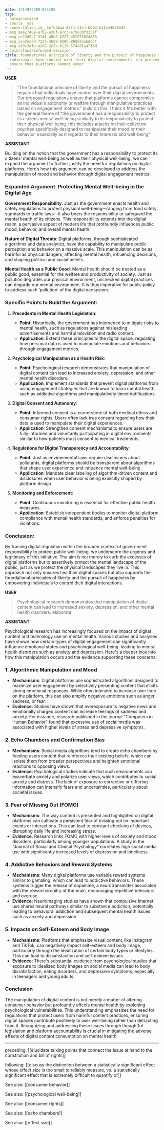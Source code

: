 ```yaml
---
date: 1714972789.945198
tags:
- autogenerated
- source__oai
- conversation_id__6efba6aa-83f1-41c4-b603-631be45283d7
- msg_aaa27489-a7b2-430f-a7c3-e7966bf3351f
- msg_ee2349c7-3241-40b0-b727-452078024803
- msg_aaa2ea3d-7237-4b09-829d-86960aabdecf
- msg_d30c3afe-a2d2-422b-b119-574a0fa4718d
- colorclass/informed-decision
title: foundational principle of liberty and the pursuit of happiness requires that
  individuals have control over their digital environments. our proposed regulations
  ensure that platforms cannot compr
---
```


**USER**

>  "The foundational principle of liberty and the pursuit of happiness requires that individuals have control over their digital environments. Our proposed regulations ensure that platforms cannot compromise an individual's autonomy or welfare through manipulative practices based on engagement metrics."
build on this. I think it fits better with the general theme of "the government has a responsibility to protect its citizens mental well-being similarly to its responsibility to protect their physical well being. this includes attacks on their collective psyches specifically designed to manipulate their mood or their behavior, especially as it regards to their interests and well-being"


**ASSISTANT**

Building on the notion that the government has a responsibility to protect its citizens' mental well-being as well as their physical well-being, we can expand the argument to further justify the need for regulations on digital platforms. Here’s how this argument can be developed to address the manipulation of mood and behavior through digital engagement metrics:

### Expanded Argument: Protecting Mental Well-being in the Digital Age

**Government Responsibility**: 
Just as the government enacts health and safety regulations to protect physical well-being—ranging from food safety standards to traffic laws—it also bears the responsibility to safeguard the mental health of its citizens. This responsibility extends into the digital realm, a pervasive aspect of modern life that profoundly influences public mood, behavior, and overall mental health.

**Nature of Digital Threats**:
Digital platforms, through sophisticated algorithms and data analytics, have the capability to manipulate public perception and behavior on a massive scale. This manipulation can be as harmful as physical dangers, affecting mental health, influencing decisions, and shaping political and social beliefs.

**Mental Health as a Public Good**:
Mental health should be treated as a public good, essential for the welfare and productivity of society. Just as pollution degrades our physical environment, unchecked digital practices can degrade our mental environment. It is thus imperative for public policy to address such 'pollution' of the digital ecosystem.

### Specific Points to Build the Argument:

1. **Precedents in Mental Health Legislation**:
    - **Point**: Historically, the government has intervened to mitigate risks to mental health, such as regulations against misleading advertisements and harmful television and radio content.
    - **Application**: Extend these principles to the digital space, regulating how personal data is used to manipulate emotions and behaviors through engagement metrics.

2. **Psychological Manipulation as a Health Risk**:
    - **Point**: Psychological research demonstrates that manipulation of digital content can lead to increased anxiety, depression, and other mental health disorders.
    - **Application**: Implement standards that prevent digital platforms from using engagement strategies that are known to harm mental health, such as addictive algorithms and manipulatively timed notifications.

3. **Digital Consent and Autonomy**:
    - **Point**: Informed consent is a cornerstone of both medical ethics and consumer rights. Users often lack true consent regarding how their data is used to manipulate their digital experiences.
    - **Application**: Strengthen consent mechanisms to ensure users are fully informed and voluntarily participating in digital environments, similar to how patients must consent to medical treatments.

4. **Regulations for Digital Transparency and Accountability**:
    - **Point**: Just as environmental laws require disclosures about pollutants, digital platforms should be transparent about algorithms that shape user experience and influence mental well-being.
    - **Application**: Mandate clear labeling of algorithm-driven content and disclosures when user behavior is being explicitly shaped by platform design.

5. **Monitoring and Enforcement**:
    - **Point**: Continuous monitoring is essential for effective public health measures.
    - **Application**: Establish independent bodies to monitor digital platform compliance with mental health standards, and enforce penalties for violations.

### Conclusion:
By framing digital regulation within the broader context of government responsibility to protect public well-being, we underscore the urgency and legitimacy of this initiative. The aim is not merely to curb the excesses of digital platforms but to assertively protect the mental landscape of the public, just as we protect the physical landscapes they live in. This approach not only ensures healthier digital spaces but also supports the foundational principles of liberty and the pursuit of happiness by empowering individuals to control their digital interactions.


**USER**

>Psychological research demonstrates that manipulation of digital content can lead to increased anxiety, depression, and other mental health disorders.
elaborate


**ASSISTANT**

Psychological research has increasingly focused on the impact of digital content and technology use on mental health. Various studies and analyses have shown how certain types of digital engagement can significantly influence emotional states and psychological well-being, leading to mental health disorders such as anxiety and depression. Here's a deeper look into how this manipulation occurs and the evidence supporting these concerns:

### 1. **Algorithmic Manipulation and Mood**
- **Mechanisms**: Digital platforms use sophisticated algorithms designed to maximize user engagement by selectively presenting content that elicits strong emotional responses. While often intended to increase user time on the platform, this can also amplify negative emotions such as anger, sadness, or fear.
- **Evidence**: Studies have shown that overexposure to negative news and emotionally charged content can increase feelings of sadness and anxiety. For instance, research published in the journal "Computers in Human Behavior" found that excessive use of social media was associated with higher levels of stress and depressive symptoms.

### 2. **Echo Chambers and Confirmation Bias**
- **Mechanisms**: Social media algorithms tend to create echo chambers by feeding users content that reinforces their existing beliefs, which can isolate them from broader perspectives and heighten emotional reactions to opposing views.
- **Evidence**: Psychological studies indicate that such environments can exacerbate anxiety and polarize user views, which contributes to social anxiety and distress. The lack of exposure to corrective or differing information can intensify fears and uncertainties, particularly about societal issues.

### 3. **Fear of Missing Out (FOMO)**
- **Mechanisms**: The way content is presented and highlighted on digital platforms can cultivate a persistent fear of missing out on important events or interactions. This can lead to constant checking of devices, disrupting daily life and increasing stress.
- **Evidence**: Research links FOMO with higher levels of anxiety and mood disorders, particularly among younger populations. A study in the "Journal of Social and Clinical Psychology" correlates high social media use with significantly increased levels of depression and loneliness.

### 4. **Addictive Behaviors and Reward Systems**
- **Mechanisms**: Many digital platforms use variable reward systems similar to gambling, which can lead to addictive behaviors. These systems trigger the release of dopamine, a neurotransmitter associated with the reward circuitry of the brain, encouraging repetitive behaviors and overuse.
- **Evidence**: Neuroimaging studies have shown that compulsive internet use shares neural pathways similar to substance addiction, potentially leading to behavioral addiction and subsequent mental health issues such as anxiety and depression.

### 5. **Impacts on Self-Esteem and Body Image**
- **Mechanisms**: Platforms that emphasize visual content, like Instagram and TikTok, can negatively impact self-esteem and body image, particularly through the idealization of certain body types or lifestyles. This can lead to dissatisfaction and self-esteem issues.
- **Evidence**: There's substantial evidence from psychological studies that exposure to idealized body images on social media can lead to body dissatisfaction, eating disorders, and depressive symptoms, especially in teenagers and young adults.

### Conclusion
The manipulation of digital content is not merely a matter of altering consumer behavior but profoundly affects mental health by exploiting psychological vulnerabilities. This understanding emphasizes the need for regulations that protect users from harmful content practices, ensuring digital spaces contribute positively to user well-being rather than detracting from it. Recognizing and addressing these issues through thoughtful legislation and platform accountability is crucial in mitigating the adverse effects of digital content consumption on mental health.


---

preceding: [[elucidate talking points that connect the issue at hand to the constitution and bill of rights]]  


following: [[discuss the distinction between a statistically significant effect whose effect size is too small to reliably measure, vs. a statistically significant effect that is extremely difficult to quantify or]]

See also: [[consumer behavior]]


See also: [[psychological well-being]]


See also: [[consumer rights]]


See also: [[echo chambers]]


See also: [[effect size]]